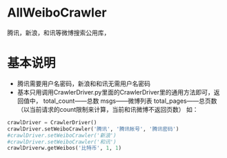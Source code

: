 AllWeiboCrawler
===============

腾讯，新浪，和讯等微博搜索公用库，


# 基本说明
* 腾讯需要用户名密码，新浪和和讯无需用户名密码
* 基本只用调用CrawlerDriver.py里面的CrawlerDriver里的通用方法即可，返回值中，
total_count——总数
msgs——微博列表
total_pages——总页数（以当前请求的count限制来计算，当前和讯微博不返回页数）
如：
```python
crawlDriver = CrawlerDriver()
crawlDriver.setWeiboCrawler('腾讯', '腾讯帐号', '腾讯密码')
#crawlDriver.setWeiboCrawler('新浪')
#crawlDriver.setWeiboCrawler('和讯')
crawlDriverw.getWeibos('比特币', 1, 1)
```
